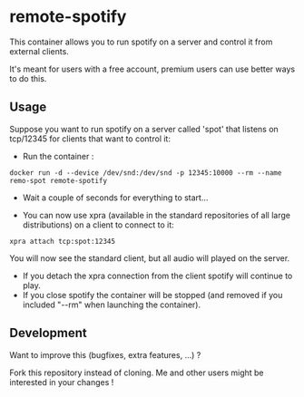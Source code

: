 # remote-spotify

This container allows you to run spotify on a server and control it from external clients.

It's meant for users with a free account, premium users can use better ways to do this.

## Usage
Suppose you want to run spotify on a server called 'spot' that listens on tcp/12345 for clients that want to control it:

* Run the container :

`docker run -d --device /dev/snd:/dev/snd -p 12345:10000 --rm --name remo-spot remote-spotify`

* Wait a couple of seconds for everything to start...

* You can now use xpra (available in the standard repositories of all large distributions) on a client to connect to it:

`xpra attach tcp:spot:12345`

You will now see the standard client, but all audio will played on the server.
* If you detach the xpra connection from the client spotify will continue to play.
* If you close spotify the container will be stopped (and removed if you included "--rm" when launching the container).

## Development
Want to improve this (bugfixes, extra features, ...) ?

Fork this repository instead of cloning.
Me and other users might be interested in your changes !
